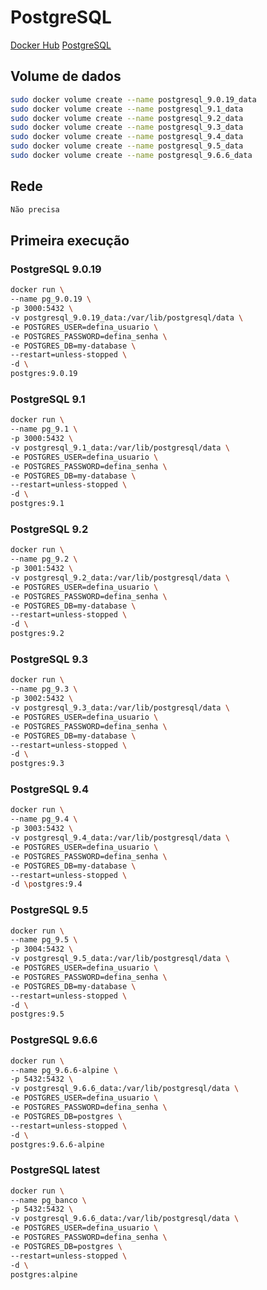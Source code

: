 # PostgreSQL

[Docker Hub](https://hub.docker.com/_/postgres/)
[PostgreSQL](https://www.postgresql.org/)

## Volume de dados

```sh
sudo docker volume create --name postgresql_9.0.19_data
sudo docker volume create --name postgresql_9.1_data
sudo docker volume create --name postgresql_9.2_data
sudo docker volume create --name postgresql_9.3_data
sudo docker volume create --name postgresql_9.4_data
sudo docker volume create --name postgresql_9.5_data
sudo docker volume create --name postgresql_9.6.6_data

```

## Rede

```sh
Não precisa
```

## Primeira execução

### PostgreSQL 9.0.19

```sh
docker run \
--name pg_9.0.19 \
-p 3000:5432 \
-v postgresql_9.0.19_data:/var/lib/postgresql/data \
-e POSTGRES_USER=defina_usuario \
-e POSTGRES_PASSWORD=defina_senha \
-e POSTGRES_DB=my-database \
--restart=unless-stopped \
-d \
postgres:9.0.19
```

### PostgreSQL 9.1

```sh
docker run \
--name pg_9.1 \
-p 3000:5432 \
-v postgresql_9.1_data:/var/lib/postgresql/data \
-e POSTGRES_USER=defina_usuario \
-e POSTGRES_PASSWORD=defina_senha \
-e POSTGRES_DB=my-database \
--restart=unless-stopped \
-d \
postgres:9.1
```

### PostgreSQL 9.2

```sh
docker run \
--name pg_9.2 \
-p 3001:5432 \
-v postgresql_9.2_data:/var/lib/postgresql/data \
-e POSTGRES_USER=defina_usuario \
-e POSTGRES_PASSWORD=defina_senha \
-e POSTGRES_DB=my-database \
--restart=unless-stopped \
-d \
postgres:9.2
```

### PostgreSQL 9.3

```sh
docker run \
--name pg_9.3 \
-p 3002:5432 \
-v postgresql_9.3_data:/var/lib/postgresql/data \
-e POSTGRES_USER=defina_usuario \
-e POSTGRES_PASSWORD=defina_senha \
-e POSTGRES_DB=my-database \
--restart=unless-stopped \
-d \
postgres:9.3
```

### PostgreSQL 9.4

```sh
docker run \
--name pg_9.4 \
-p 3003:5432 \
-v postgresql_9.4_data:/var/lib/postgresql/data \
-e POSTGRES_USER=defina_usuario \
-e POSTGRES_PASSWORD=defina_senha \
-e POSTGRES_DB=my-database \
--restart=unless-stopped \
-d \postgres:9.4
```

### PostgreSQL 9.5

```sh
docker run \
--name pg_9.5 \
-p 3004:5432 \
-v postgresql_9.5_data:/var/lib/postgresql/data \
-e POSTGRES_USER=defina_usuario \
-e POSTGRES_PASSWORD=defina_senha \
-e POSTGRES_DB=my-database \
--restart=unless-stopped \
-d \
postgres:9.5
```

### PostgreSQL 9.6.6

```sh
docker run \
--name pg_9.6.6-alpine \
-p 5432:5432 \
-v postgresql_9.6.6_data:/var/lib/postgresql/data \
-e POSTGRES_USER=defina_usuario \
-e POSTGRES_PASSWORD=defina_senha \
-e POSTGRES_DB=postgres \
--restart=unless-stopped \
-d \
postgres:9.6.6-alpine
```

### PostgreSQL latest

```sh
docker run \
--name pg_banco \
-p 5432:5432 \
-v postgresql_9.6.6_data:/var/lib/postgresql/data \
-e POSTGRES_USER=defina_usuario \
-e POSTGRES_PASSWORD=defina_senha \
-e POSTGRES_DB=postgres \
--restart=unless-stopped \
-d \
postgres:alpine
```
